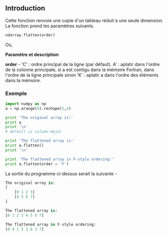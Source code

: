## Introduction

Cette fonction renvoie une copie d'un tableau réduit à une seule dimension. La fonction prend les paramètres suivants.

```python
ndarray.flatten(order)
```

Où,

**Paramètre et description**

**order** - 'C' : ordre principal de la ligne (par défaut). A' : aplatir dans l'ordre de la colonne principale, si a est contigu dans la mémoire Fortran, dans l'ordre de la ligne principale sinon 'K' : aplatir a dans l'ordre des éléments dans la mémoire.

### Exemple

```python
import numpy as np 
a = np.arange(8).reshape(2,4) 

print 'The original array is:' 
print a 
print '\n'  
# default is column-major 

print 'The flattened array is:' 
print a.flatten() 
print '\n'  

print 'The flattened array in F-style ordering:' 
print a.flatten(order = 'F')
```

La sortie du programme ci-dessus serait la suivante -

```python
The original array is:
[
    [0 1 2 3]
    [4 5 6 7]
]

The flattened array is:
[0 1 2 3 4 5 6 7]

The flattened array in F-style ordering:
[0 4 1 5 2 6 3 7]
```